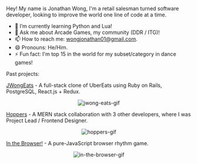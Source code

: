 Hey! My name is Jonathan Wong, I'm a retail salesman turned software developer, looking to improve the world one line of code at a time.

- 🌱 I’m currently learning Python and Lua!
- 💬 Ask me about Arcade Games, my community (DDR / ITG)!
- 📫 How to reach me: wongjonathan01@gmail.com.
- 😄 Pronouns: He/Him.
- ⚡ Fun fact: I'm top 15 in the world for my subset/category in dance games!

Past projects:

<a href="https://github.com/JonJWong/JWong-Eats" target="_blank" rel="noopener noreferrer">JWongEats</a> - A full-stack clone of UberEats using Ruby on Rails, PostgreSQL, React.js + Redux.
<p align="center">
  <img src="https://media.giphy.com/media/DmZpv2ljRn4ExgZeni/giphy.gif" alt="jwong-eats-gif"></img>
</p>

<a href="https://github.com/JonJWong/Hoppers" target="_blank" rel="noopener noreferrer">Hoppers</a> - A MERN stack collaboration with 3 other developers, where I was Project Lead / Frontend Designer.
<p align="center">
  <img src="https://media.giphy.com/media/rb46Dl0AReltUxR5ED/giphy.gif" alt="hoppers-gif"></img>
</p>


<a href="https://github.com/JonJWong/In-The-Browser" target="_blank" rel="noopener noreferrer">In the Browser!</a> - A pure-JavaScript browser rhythm game.
<p align="center">
  <img src="https://media.giphy.com/media/ICXY2WEioV8GAiMlHp/giphy.gif" alt="in-the-browser-gif">
</p>

<!--
**JonJWong/JonJWong** is a ✨ _special_ ✨ repository because its `README.md` (this file) appears on your GitHub profile.

Here are some ideas to get you started:

- 🔭 Recently graduated from AppAcademy, looking for work as a full-stack developer.
- 🔭 I’m currently working on ...
- 🌱 I’m currently learning ...
- 👯 I’m looking to collaborate on ...
- 🤔 I’m looking for help with ...
- 💬 Ask me about ...
- 📫 How to reach me: ...
- 😄 Pronouns: ...
- ⚡ Fun fact: ...
-->

